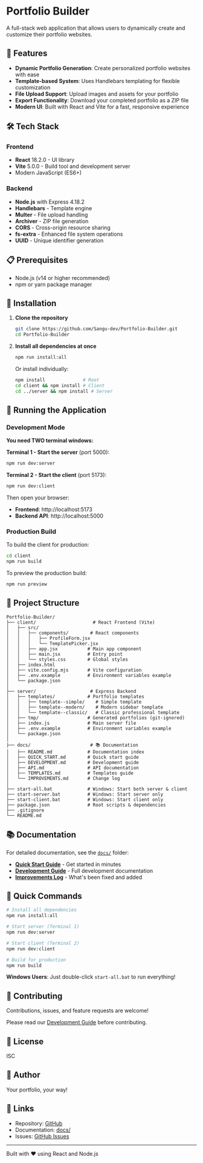 # Portfolio Builder

A full-stack web application that allows users to dynamically create and customize their portfolio websites.

## 🚀 Features

- **Dynamic Portfolio Generation**: Create personalized portfolio websites with ease
- **Template-based System**: Uses Handlebars templating for flexible customization
- **File Upload Support**: Upload images and assets for your portfolio
- **Export Functionality**: Download your completed portfolio as a ZIP file
- **Modern UI**: Built with React and Vite for a fast, responsive experience

## 🛠️ Tech Stack

### Frontend
- **React** 18.2.0 - UI library
- **Vite** 5.0.0 - Build tool and development server
- Modern JavaScript (ES6+)

### Backend
- **Node.js** with Express 4.18.2
- **Handlebars** - Template engine
- **Multer** - File upload handling
- **Archiver** - ZIP file generation
- **CORS** - Cross-origin resource sharing
- **fs-extra** - Enhanced file system operations
- **UUID** - Unique identifier generation

## 📋 Prerequisites

- Node.js (v14 or higher recommended)
- npm or yarn package manager

## 🔧 Installation

1. **Clone the repository**
   ```bash
   git clone https://github.com/Sangu-dev/Portfolio-Builder.git
   cd Portfolio-Builder
   ```

2. **Install all dependencies at once**
   ```bash
   npm run install:all
   ```

   Or install individually:
   ```bash
   npm install              # Root
   cd client && npm install # Client
   cd ../server && npm install # Server
   ```

## 🚀 Running the Application

### Development Mode

**You need TWO terminal windows:**

**Terminal 1 - Start the server** (port 5000):
```bash
npm run dev:server
```

**Terminal 2 - Start the client** (port 5173):
```bash
npm run dev:client
```

Then open your browser:
- **Frontend**: http://localhost:5173
- **Backend API**: http://localhost:5000

### Production Build

To build the client for production:
```bash
cd client
npm run build
```

To preview the production build:
```bash
npm run preview
```

## 📁 Project Structure

```
Portfolio-Builder/
├── client/                     # React Frontend (Vite)
│   ├── src/
│   │   ├── components/        # React components
│   │   │   ├── ProfileForm.jsx
│   │   │   └── TemplatePicker.jsx
│   │   ├── app.jsx           # Main app component
│   │   ├── main.jsx          # Entry point
│   │   └── styles.css        # Global styles
│   ├── index.html
│   ├── vite.config.mjs       # Vite configuration
│   ├── .env.example          # Environment variables example
│   └── package.json
│
├── server/                    # Express Backend
│   ├── templates/            # Portfolio templates
│   │   ├── template--simple/    # Simple template
│   │   ├── template--modern/    # Modern sidebar template
│   │   └── template--classic/   # Classic professional template
│   ├── tmp/                  # Generated portfolios (git-ignored)
│   ├── index.js              # Main server file
│   ├── .env.example          # Environment variables example
│   └── package.json
│
├── docs/                      # 📚 Documentation
│   ├── README.md             # Documentation index
│   ├── QUICK_START.md        # Quick start guide
│   ├── DEVELOPMENT.md        # Development guide
│   ├── API.md                # API documentation
│   ├── TEMPLATES.md          # Templates guide
│   └── IMPROVEMENTS.md       # Change log
│
├── start-all.bat             # Windows: Start both server & client
├── start-server.bat          # Windows: Start server only
├── start-client.bat          # Windows: Start client only
├── package.json              # Root scripts & dependencies
├── .gitignore
└── README.md
```

## 📚 Documentation

For detailed documentation, see the [`docs/`](docs/) folder:

- **[Quick Start Guide](docs/QUICK_START.md)** - Get started in minutes
- **[Development Guide](docs/DEVELOPMENT.md)** - Full development documentation
- **[Improvements Log](docs/IMPROVEMENTS.md)** - What's been fixed and added

## 🎯 Quick Commands

```bash
# Install all dependencies
npm run install:all

# Start server (Terminal 1)
npm run dev:server

# Start client (Terminal 2)
npm run dev:client

# Build for production
npm run build
```

**Windows Users**: Just double-click `start-all.bat` to run everything!

## 🤝 Contributing

Contributions, issues, and feature requests are welcome!

Please read our [Development Guide](docs/DEVELOPMENT.md) before contributing.

## 📝 License

ISC

## 👤 Author

Your portfolio, your way!

## 🔗 Links

- Repository: [GitHub](https://github.com/Sangu-dev/Portfolio-Builder)
- Documentation: [docs/](docs/)
- Issues: [GitHub Issues](https://github.com/Sangu-dev/Portfolio-Builder/issues)

---

Built with ❤️ using React and Node.js
